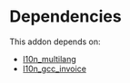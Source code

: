 # Dependencies

This addon depends on:

- [l10n_multilang](../../../../odoo-bringout-oca-ocb-l10n_multilang)
- [l10n_gcc_invoice](../../../../../oca-ocb-l10n_asia-pacific/odoo-bringout-oca-ocb-l10n_gcc_invoice)
